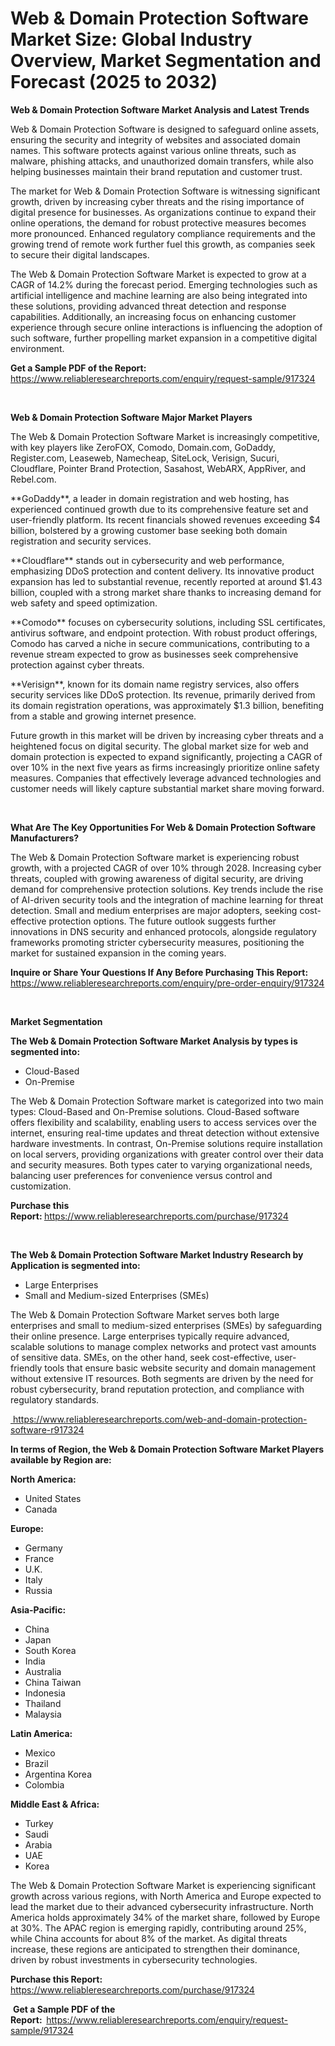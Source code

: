 <p><h1>Web & Domain Protection Software Market Size: Global Industry Overview, Market Segmentation and Forecast (2025 to 2032)</h1></p><p><strong>Web & Domain Protection Software Market Analysis and Latest Trends</strong></p>
<p><p>Web & Domain Protection Software is designed to safeguard online assets, ensuring the security and integrity of websites and associated domain names. This software protects against various online threats, such as malware, phishing attacks, and unauthorized domain transfers, while also helping businesses maintain their brand reputation and customer trust. </p><p>The market for Web & Domain Protection Software is witnessing significant growth, driven by increasing cyber threats and the rising importance of digital presence for businesses. As organizations continue to expand their online operations, the demand for robust protective measures becomes more pronounced. Enhanced regulatory compliance requirements and the growing trend of remote work further fuel this growth, as companies seek to secure their digital landscapes.</p><p>The Web & Domain Protection Software Market is expected to grow at a CAGR of 14.2% during the forecast period. Emerging technologies such as artificial intelligence and machine learning are also being integrated into these solutions, providing advanced threat detection and response capabilities. Additionally, an increasing focus on enhancing customer experience through secure online interactions is influencing the adoption of such software, further propelling market expansion in a competitive digital environment.</p></p>
<p><strong>Get a Sample PDF of the Report:&nbsp;</strong> <a href="https://www.reliableresearchreports.com/enquiry/request-sample/917324?utm_campaign=3350&utm_medium=2&utm_source=Github&utm_content=ia&utm_term=18042025&utm_id=web-domain-protection-software">https://www.reliableresearchreports.com/enquiry/request-sample/917324</a></p>
<p>&nbsp;</p>
<p><strong>Web & Domain Protection Software Major Market Players</strong></p>
<p><p>The Web & Domain Protection Software Market is increasingly competitive, with key players like ZeroFOX, Comodo, Domain.com, GoDaddy, Register.com, Leaseweb, Namecheap, SiteLock, Verisign, Sucuri, Cloudflare, Pointer Brand Protection, Sasahost, WebARX, AppRiver, and Rebel.com. </p><p>**GoDaddy**, a leader in domain registration and web hosting, has experienced continued growth due to its comprehensive feature set and user-friendly platform. Its recent financials showed revenues exceeding $4 billion, bolstered by a growing customer base seeking both domain registration and security services.</p><p>**Cloudflare** stands out in cybersecurity and web performance, emphasizing DDoS protection and content delivery. Its innovative product expansion has led to substantial revenue, recently reported at around $1.43 billion, coupled with a strong market share thanks to increasing demand for web safety and speed optimization.</p><p>**Comodo** focuses on cybersecurity solutions, including SSL certificates, antivirus software, and endpoint protection. With robust product offerings, Comodo has carved a niche in secure communications, contributing to a revenue stream expected to grow as businesses seek comprehensive protection against cyber threats.</p><p>**Verisign**, known for its domain name registry services, also offers security services like DDoS protection. Its revenue, primarily derived from its domain registration operations, was approximately $1.3 billion, benefiting from a stable and growing internet presence.</p><p>Future growth in this market will be driven by increasing cyber threats and a heightened focus on digital security. The global market size for web and domain protection is expected to expand significantly, projecting a CAGR of over 10% in the next five years as firms increasingly prioritize online safety measures. Companies that effectively leverage advanced technologies and customer needs will likely capture substantial market share moving forward.</p></p>
<p>&nbsp;</p>
<p><strong>What Are The Key Opportunities For Web & Domain Protection Software Manufacturers?</strong></p>
<p><p>The Web & Domain Protection Software market is experiencing robust growth, with a projected CAGR of over 10% through 2028. Increasing cyber threats, coupled with growing awareness of digital security, are driving demand for comprehensive protection solutions. Key trends include the rise of AI-driven security tools and the integration of machine learning for threat detection. Small and medium enterprises are major adopters, seeking cost-effective protection options. The future outlook suggests further innovations in DNS security and enhanced protocols, alongside regulatory frameworks promoting stricter cybersecurity measures, positioning the market for sustained expansion in the coming years.</p></p>
<p><strong>Inquire or Share Your Questions If Any Before Purchasing This Report:</strong> <a href="https://www.reliableresearchreports.com/enquiry/pre-order-enquiry/917324?utm_campaign=3350&utm_medium=2&utm_source=Github&utm_content=ia&utm_term=18042025&utm_id=web-domain-protection-software">https://www.reliableresearchreports.com/enquiry/pre-order-enquiry/917324</a></p>
<p>&nbsp;</p>
<p><strong>Market Segmentation</strong></p>
<p><strong>The Web & Domain Protection Software Market Analysis by types is segmented into:</strong></p>
<p><ul><li>Cloud-Based</li><li>On-Premise</li></ul></p>
<p><p>The Web & Domain Protection Software market is categorized into two main types: Cloud-Based and On-Premise solutions. Cloud-Based software offers flexibility and scalability, enabling users to access services over the internet, ensuring real-time updates and threat detection without extensive hardware investments. In contrast, On-Premise solutions require installation on local servers, providing organizations with greater control over their data and security measures. Both types cater to varying organizational needs, balancing user preferences for convenience versus control and customization.</p></p>
<p><strong>Purchase this Report:&nbsp;</strong><a href="https://www.reliableresearchreports.com/purchase/917324?utm_campaign=3350&utm_medium=2&utm_source=Github&utm_content=ia&utm_term=18042025&utm_id=web-domain-protection-software">https://www.reliableresearchreports.com/purchase/917324</a></p>
<p>&nbsp;</p>
<p><strong>The Web & Domain Protection Software Market Industry Research by Application is segmented into:</strong></p>
<p><ul><li>Large Enterprises</li><li>Small and Medium-sized Enterprises (SMEs)</li></ul></p>
<p><p>The Web & Domain Protection Software Market serves both large enterprises and small to medium-sized enterprises (SMEs) by safeguarding their online presence. Large enterprises typically require advanced, scalable solutions to manage complex networks and protect vast amounts of sensitive data. SMEs, on the other hand, seek cost-effective, user-friendly tools that ensure basic website security and domain management without extensive IT resources. Both segments are driven by the need for robust cybersecurity, brand reputation protection, and compliance with regulatory standards.</p></p>
<p><a href="https://www.reliableresearchreports.com/web-and-domain-protection-software-r917324?utm_campaign=3350&utm_medium=2&utm_source=Github&utm_content=ia&utm_term=18042025&utm_id=web-domain-protection-software">&nbsp;https://www.reliableresearchreports.com/web-and-domain-protection-software-r917324</a></p>
<p><strong>In terms of Region, the Web & Domain Protection Software Market Players available by Region are:</strong></p>
<p>
    <p> <strong> North America: </strong>
        <ul>
            <li>United States</li>
            <li>Canada</li>
        </ul>
        </p> 
    <p> <strong> Europe: </strong>
        <ul>
            <li>Germany</li>
            <li>France</li>
            <li>U.K.</li>
            <li>Italy</li>
            <li>Russia</li>
        </ul>
        </p> 
    <p> <strong> Asia-Pacific: </strong>
        <ul>
            <li>China</li>
            <li>Japan</li>
            <li>South Korea</li>
            <li>India</li>
            <li>Australia</li>
            <li>China Taiwan</li>
            <li>Indonesia</li>
            <li>Thailand</li>
            <li>Malaysia</li>
        </ul>
        </p> 
    <p> <strong> Latin America: </strong>
        <ul>
            <li>Mexico</li>
            <li>Brazil</li>
            <li>Argentina Korea</li>
            <li>Colombia</li>
        </ul>
        </p> 
    <p> <strong> Middle East & Africa: </strong>
        <ul>
            <li>Turkey</li>
            <li>Saudi</li>
            <li>Arabia</li>
            <li>UAE</li>
            <li>Korea</li>
        </ul>
    </p>
    </p>
<p><p>The Web & Domain Protection Software Market is experiencing significant growth across various regions, with North America and Europe expected to lead the market due to their advanced cybersecurity infrastructure. North America holds approximately 34% of the market share, followed by Europe at 30%. The APAC region is emerging rapidly, contributing around 25%, while China accounts for about 8% of the market. As digital threats increase, these regions are anticipated to strengthen their dominance, driven by robust investments in cybersecurity technologies.</p></p>
<p><strong>Purchase this Report: </strong><a href="https://www.reliableresearchreports.com/purchase/917324?utm_campaign=3350&utm_medium=2&utm_source=Github&utm_content=ia&utm_term=18042025&utm_id=web-domain-protection-software">https://www.reliableresearchreports.com/purchase/917324</a></p>
<p>&nbsp;<strong>Get a Sample PDF of the Report:&nbsp;&nbsp;</strong><a href="https://www.reliableresearchreports.com/enquiry/request-sample/917324?utm_campaign=3350&utm_medium=2&utm_source=Github&utm_content=ia&utm_term=18042025&utm_id=web-domain-protection-software">https://www.reliableresearchreports.com/enquiry/request-sample/917324</a></p>
<p><strong></strong></p>
<p><p></p><p></p><p></p></p>